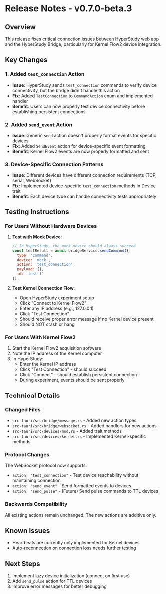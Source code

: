 # Release Notes - v0.7.0-beta.3

## Overview
This release fixes critical connection issues between HyperStudy web app and the HyperStudy Bridge, particularly for Kernel Flow2 device integration.

## Key Changes

### 1. Added `test_connection` Action
- **Issue**: HyperStudy sends `test_connection` commands to verify device connectivity, but the bridge didn't handle this action
- **Fix**: Added `TestConnection` to `CommandAction` enum and implemented handler
- **Benefit**: Users can now properly test device connectivity before establishing persistent connections

### 2. Added `send_event` Action
- **Issue**: Generic `send` action doesn't properly format events for specific devices
- **Fix**: Added `SendEvent` action for device-specific event formatting
- **Benefit**: Kernel Flow2 events are now properly formatted and sent

### 3. Device-Specific Connection Patterns
- **Issue**: Different devices have different connection requirements (TCP, serial, WebSocket)
- **Fix**: Implemented device-specific `test_connection` methods in Device trait
- **Benefit**: Each device type can handle connectivity tests appropriately

## Testing Instructions

### For Users Without Hardware Devices

1. **Test with Mock Device**:
   ```javascript
   // In HyperStudy, the mock device should always succeed
   const testResult = await bridgeService.sendCommand({
     type: 'command',
     device: 'mock',
     action: 'test_connection',
     payload: {},
     id: 'test-1'
   });
   ```

2. **Test Kernel Connection Flow**:
   - Open HyperStudy experiment setup
   - Click "Connect to Kernel Flow2"
   - Enter any IP address (e.g., 127.0.0.1)
   - Click "Test Connection"
   - Should receive proper error message if no Kernel device present
   - Should NOT crash or hang

### For Users With Kernel Flow2

1. Start the Kernel Flow2 acquisition software
2. Note the IP address of the Kernel computer
3. In HyperStudy:
   - Enter the Kernel IP address
   - Click "Test Connection" - should succeed
   - Click "Connect" - should establish persistent connection
   - During experiment, events should be sent properly

## Technical Details

### Changed Files
- `src-tauri/src/bridge/message.rs` - Added new action types
- `src-tauri/src/bridge/websocket.rs` - Added handlers for new actions
- `src-tauri/src/devices/mod.rs` - Added trait methods
- `src-tauri/src/devices/kernel.rs` - Implemented Kernel-specific methods

### Protocol Changes
The WebSocket protocol now supports:
- `action: "test_connection"` - Test device reachability without maintaining connection
- `action: "send_event"` - Send formatted events to devices
- `action: "send_pulse"` - (Future) Send pulse commands to TTL devices

### Backwards Compatibility
All existing actions remain unchanged. The new actions are additive only.

## Known Issues
- Heartbeats are currently only implemented for Kernel devices
- Auto-reconnection on connection loss needs further testing

## Next Steps
1. Implement lazy device initialization (connect on first use)
2. Add `send_pulse` action for TTL devices
3. Improve error messages for better debugging